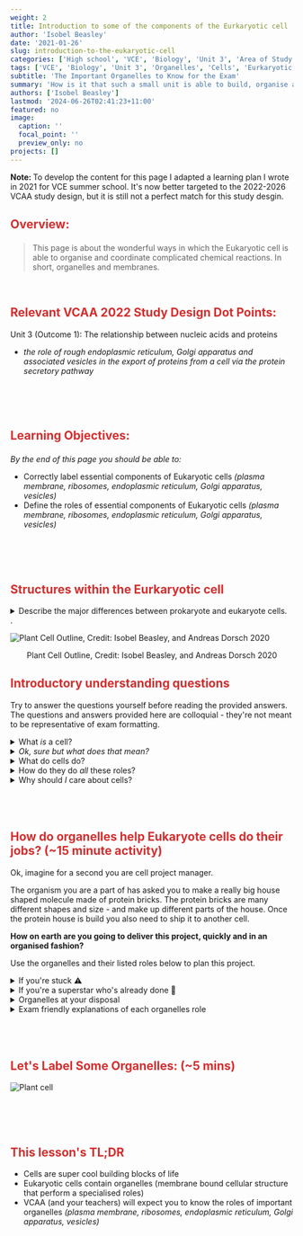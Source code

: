 ```yaml
---
weight: 2
title: Introduction to some of the components of the Eurkaryotic cell
author: 'Isobel Beasley'
date: '2021-01-26'
slug: introduction-to-the-eukaryotic-cell
categories: ['High school', 'VCE', 'Biology', 'Unit 3', 'Area of Study 1']
tags: ['VCE', 'Biology', 'Unit 3', 'Organelles', 'Cells', 'Eurkaryotic', 'Endoplasmic Reticulum', 'Golgi Apparatus', 'Vesicles']
subtitle: 'The Important Organelles to Know for the Exam'
summary: 'How is it that such a small unit is able to build, organise and export such complex proteins?'
authors: ['Isobel Beasley']
lastmod: '2024-06-26T02:41:23+11:00'
featured: no
image: 
  caption: ''
  focal_point: ''
  preview_only: no
projects: []
---
```


<aside>

<b> Note: </b> To develop the content for this page I adapted a learning plan I wrote in 2021 for VCE summer school. It's now better targeted to the 2022-2026 VCAA study design, but it is still not a perfect match for this study desgin. 

</aside>

<h2 style="color:#D32F2F">

Overview:

</h2>

> This page is about the wonderful ways in which the Eukaryotic cell is able to organise and coordinate complicated chemical reactions. In short, organelles and membranes. 

<br>
 

<h2 style="color:#D32F2F">
Relevant VCAA 2022 Study Design Dot Points:    
</h2> 

Unit 3 (Outcome 1): The relationship between nucleic acids and proteins

- *the role of rough endoplasmic reticulum, Golgi apparatus and associated vesicles in the export of proteins from a cell via the protein secretory pathway*               
<br> 
<br>
<br> 

<h2 style="color:#D32F2F">

Learning Objectives:

</h2>

*By the end of this page you should be able to:* 

- Correctly label essential components of Eukaryotic cells *(plasma membrane, ribosomes, endoplasmic reticulum, Golgi apparatus, vesicles)*
- Define the roles of essential components of Eukaryotic cells *(plasma membrane, ribosomes, endoplasmic reticulum, Golgi apparatus, vesicles)*

<br>
<br>
<br>




<h2 style="color:#D32F2F"> Structures within the Eurkaryotic cell </h2>

<details> <summary> Describe the major differences between prokaryote and eukaryote cells.  </summary> 

<br> 
Eukaryote cells contain membrane bound organelles and a nucleus (which contains the cells DNA), whereas prokaryote cells do not contain any membrane bound organelles or a double-layered membrane around their DNA. 

<br>

</details>.


![Plant Cell Outline, Credit: Isobel Beasley, and Andreas Dorsch 2020](../../VCE-Biology/Zoom_plant_cell.png)

<p align = "center">
Plant Cell Outline, Credit: Isobel Beasley, and Andreas Dorsch 2020 
</p>


<h2 style="color:#D32F2F"> Introductory understanding questions </h2>

Try to answer the questions yourself before reading the provided answers. The questions and answers provided here are colloquial - they're not meant to be representative of exam formatting. 

<details>
    <summary> What <em> is </em> a cell? </summary>
    <br> <br> A cell is the most basic unit of life. <br><br>
</details>

<details> 
    <summary> <em> Ok, sure but what does that mean? </em> </summary>
    <br> It means that the cell is the smallest building block that all living things have in common.
    <br>
    [More detailed explanation from an 'Introduction to the cell' by Khan Academy](https://www.khanacademy.org/science/high-school-biology/hs-cells/hs-basic-cell-structures/v/introduction-to-the-cell)
    <br>
</details>


<details>
         <summary> What do cells do? </summary>
         <br> <br>
         Everything you need to survive. Make proteins. Sort and organise molecules. Break down materials to obtain energy. Remove waste. Respond to infection with viruses. <b> All of it </b> 
         <br> <br>
</details>

<details> 
        <summary> How do they do <em> all </em> these roles? </summary>
        <br> <br>
        Through the magic of project management. No seriously, by having organelles cells can assign tasks, organise, sort and build materials - to perform all the jobs a cell has. We'll go into more detail about what I mean by this below. 
        <br> <br>
</details>

<details>
    <summary> Why should <em> I </em> care about cells? </summary>
    Hopefully because you're made of them. Because you need them to survive. Because they're really <em> really </em> tiny blobs of different shapes, sizes, roles, and which manage and run billions of different chemical reactions which are happening in you right now. Cells are the reason that you can be here right now reading this. Thank you cells!
</details>

<br>
<br>
<br>

<h2 style="color:#D32F2F"> How do organelles help Eukaryote cells do their jobs? (~15 minute activity) </h2>

Ok, imagine for a second you are cell project manager. 

The organism you are a part of has asked you to make a really big house shaped molecule made of protein bricks. The protein bricks are many different shapes and size - and make up different parts of the house. Once the protein house is build you also need to ship it to another cell. 

**How on earth are you going to deliver this project, quickly and in an organised fashion?** 

Use the organelles and their listed roles below to plan this project. 

<details> 
        <summary> If you're stuck ⚠️ </summary>
        <br> Google is your friend and so is the below video: <br>
        
<center>
<iframe width="560" height="315" src="https://www.youtube-nocookie.com/embed/Hmwvj9X4GNY?si=YPcWj3PAPqvtehlz" title="YouTube video player" frameborder="0" allow="accelerometer; autoplay; clipboard-write; encrypted-media; gyroscope; picture-in-picture; web-share" referrerpolicy="strict-origin-when-cross-origin" allowfullscreen></iframe>

<br> 
Parts of a cell
</center> <br>

        
</details>
<details> 
      <summary> If you're a superstar who's already done 💫 </summary>
    <br> 
    Translate the listed organelle roles below into VCAA friendly definitions. 
    Go to the next activity and see if you can now label some organelles!
    <br>
</details>

<div class="toggle"> 
<details> 
         <summary>  Organelles at your disposal </summary>

<details><br><br>
         <summary> <b> Nucleus </b> </summary>
         
![Nucleus](../../VCE-Biology/Nucleus.jpg)

<br>
<b> The Nucleus </b> Where all the protein brick blueprints are held. Blueprints are converted into easy to transport but temporary paper booklets.
<br>

</details>
<details>
         <summary> <b> Endoplasmic Reticulum </b> </summary>

<br>
![Endoplasmic Reticulum](../../VCE-Biology/membrane-system-Endoplasmic-reticulum-cells-biosynthesis-transport.jpg)
<br>

<b> The Endoplasmic Reticulum </b> Moves materials around the cell. 
<br>

</details> 
<details>
          <summary> <b> Vesicle </b> </summary>
          
![Vesicle](../../VCE-Biology/Vesicle_delivery_(3).png)

**Vesicle**: Ships big materials out of the cell.
</details>
<details>
         <summary> <b> Ribosomes </b> </summary>
         
![Ribosomes](../../VCE-Biology/ribosome.jpg)

**Ribosomes**: Where protein bricks get made by reading instructions from paper booklets.
</details>

<details> 
        <summary> <b> Golgi Appartus </b> </summary>

![Golgi Apparatus](../../VCE-Biology/sort_golgi.gif)

**The Golgi Apparatus**: Sorts, modifies and organises materials in preparation for shipping outside the cell. 
</details>

</details>
</div>

<div>
<details> 
         <summary> Exam friendly explanations of each organelles role </summary>
<br><br>
<ul>
<li> <b> Ribosomes</b>:  <i> the site of protein synthesis </i>
</li>
      <ul> 
      <li> Proteins made in the rough Endoplasmic reticulum are transported out of the cell.
      </li> 
      <li> Proteins produced on free ribosomes are used within the cell 
      </li>
      </ul> 
<li> <b> Endoplasmic reticulum </b> (Rough & Smooth): <i> Internal transport for materials through membrane-bound channels. </i>
      <ul>
      <li> Rough: Site of protein synthesis (called rough because ribosomes are on the surface), folding of polypeptide chain occurs in the lumen of the rough endoplasmic reticulum [inner areas]
      </li>
      <li> 
      Smooth: Site of lipid and membrane synthesis
      </li>
      </ul> 
</li>

<li> <b> Golgi Apparatus </b>  (or Golgi Bodies): <i> Sorting, storing and modification of materials for transport outside of the cell via exocytosis  </i> 
</li> 
<li> <b> Vesicles </b> : As above, </i> The Golgi Apparatus packages materials into vesicles, which are excreted externally via exocytosis </i> 
</li>
</ul> 

</details>

<br>
<br>
<br> 

<h2 style="color:#D32F2F"> Let's Label Some Organelles: (~5 mins) </h2>

![Plant cell](../../VCE-Biology/Zoom_plant_cell.png)



<br>
<br>
<br> 

<h2 style="color:#D32F2F">  This lesson's TL;DR </h2>

- Cells are super cool building blocks of life
- Eukaryotic cells contain organelles (membrane bound cellular structure that perform a specialised roles)
- VCAA (and your teachers) will expect you to know the roles of important organelles *(plasma membrane, ribosomes, endoplasmic reticulum, Golgi apparatus, vesicles)*

<br>
<br> 

